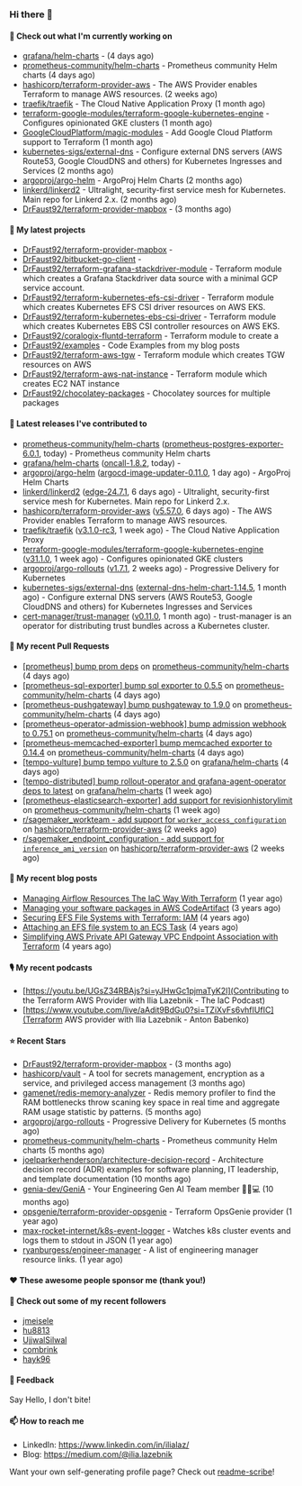 ### Hi there 👋

#### 👷 Check out what I'm currently working on

- [grafana/helm-charts](https://github.com/grafana/helm-charts) -  (4 days ago)
- [prometheus-community/helm-charts](https://github.com/prometheus-community/helm-charts) - Prometheus community Helm charts (4 days ago)
- [hashicorp/terraform-provider-aws](https://github.com/hashicorp/terraform-provider-aws) - The AWS Provider enables Terraform to manage AWS resources. (2 weeks ago)
- [traefik/traefik](https://github.com/traefik/traefik) - The Cloud Native Application Proxy (1 month ago)
- [terraform-google-modules/terraform-google-kubernetes-engine](https://github.com/terraform-google-modules/terraform-google-kubernetes-engine) - Configures opinionated GKE clusters (1 month ago)
- [GoogleCloudPlatform/magic-modules](https://github.com/GoogleCloudPlatform/magic-modules) - Add Google Cloud Platform support to Terraform (1 month ago)
- [kubernetes-sigs/external-dns](https://github.com/kubernetes-sigs/external-dns) - Configure external DNS servers (AWS Route53, Google CloudDNS and others) for Kubernetes Ingresses and Services (2 months ago)
- [argoproj/argo-helm](https://github.com/argoproj/argo-helm) - ArgoProj Helm Charts (2 months ago)
- [linkerd/linkerd2](https://github.com/linkerd/linkerd2) - Ultralight, security-first service mesh for Kubernetes. Main repo for Linkerd 2.x. (2 months ago)
- [DrFaust92/terraform-provider-mapbox](https://github.com/DrFaust92/terraform-provider-mapbox) -  (3 months ago)

#### 🌱 My latest projects

- [DrFaust92/terraform-provider-mapbox](https://github.com/DrFaust92/terraform-provider-mapbox) - 
- [DrFaust92/bitbucket-go-client](https://github.com/DrFaust92/bitbucket-go-client) - 
- [DrFaust92/terraform-grafana-stackdriver-module](https://github.com/DrFaust92/terraform-grafana-stackdriver-module) - Terraform module which creates a Grafana Stackdriver data source with a minimal GCP service account.
- [DrFaust92/terraform-kubernetes-efs-csi-driver](https://github.com/DrFaust92/terraform-kubernetes-efs-csi-driver) - Terraform module which creates Kubernetes EFS CSI driver resources on AWS EKS.
- [DrFaust92/terraform-kubernetes-ebs-csi-driver](https://github.com/DrFaust92/terraform-kubernetes-ebs-csi-driver) - Terraform module which creates Kubernetes EBS CSI controller resources on AWS EKS.
- [DrFaust92/coralogix-fluntd-terraform](https://github.com/DrFaust92/coralogix-fluntd-terraform) - Terraform module to create a 
- [DrFaust92/examples](https://github.com/DrFaust92/examples) - Code Examples from my blog posts
- [DrFaust92/terraform-aws-tgw](https://github.com/DrFaust92/terraform-aws-tgw) - Terraform module which creates TGW resources on AWS
- [DrFaust92/terraform-aws-nat-instance](https://github.com/DrFaust92/terraform-aws-nat-instance) - Terraform module which creates EC2 NAT instance
- [DrFaust92/chocolatey-packages](https://github.com/DrFaust92/chocolatey-packages) - Chocolatey sources for multiple packages

#### 🔭 Latest releases I've contributed to

- [prometheus-community/helm-charts](https://github.com/prometheus-community/helm-charts) ([prometheus-postgres-exporter-6.0.1](https://github.com/prometheus-community/helm-charts/releases/tag/prometheus-postgres-exporter-6.0.1), today) - Prometheus community Helm charts
- [grafana/helm-charts](https://github.com/grafana/helm-charts) ([oncall-1.8.2](https://github.com/grafana/helm-charts/releases/tag/oncall-1.8.2), today) - 
- [argoproj/argo-helm](https://github.com/argoproj/argo-helm) ([argocd-image-updater-0.11.0](https://github.com/argoproj/argo-helm/releases/tag/argocd-image-updater-0.11.0), 1 day ago) - ArgoProj Helm Charts
- [linkerd/linkerd2](https://github.com/linkerd/linkerd2) ([edge-24.7.1](https://github.com/linkerd/linkerd2/releases/tag/edge-24.7.1), 6 days ago) - Ultralight, security-first service mesh for Kubernetes. Main repo for Linkerd 2.x.
- [hashicorp/terraform-provider-aws](https://github.com/hashicorp/terraform-provider-aws) ([v5.57.0](https://github.com/hashicorp/terraform-provider-aws/releases/tag/v5.57.0), 6 days ago) - The AWS Provider enables Terraform to manage AWS resources.
- [traefik/traefik](https://github.com/traefik/traefik) ([v3.1.0-rc3](https://github.com/traefik/traefik/releases/tag/v3.1.0-rc3), 1 week ago) - The Cloud Native Application Proxy
- [terraform-google-modules/terraform-google-kubernetes-engine](https://github.com/terraform-google-modules/terraform-google-kubernetes-engine) ([v31.1.0](https://github.com/terraform-google-modules/terraform-google-kubernetes-engine/releases/tag/v31.1.0), 1 week ago) - Configures opinionated GKE clusters
- [argoproj/argo-rollouts](https://github.com/argoproj/argo-rollouts) ([v1.7.1](https://github.com/argoproj/argo-rollouts/releases/tag/v1.7.1), 2 weeks ago) - Progressive Delivery for Kubernetes
- [kubernetes-sigs/external-dns](https://github.com/kubernetes-sigs/external-dns) ([external-dns-helm-chart-1.14.5](https://github.com/kubernetes-sigs/external-dns/releases/tag/external-dns-helm-chart-1.14.5), 1 month ago) - Configure external DNS servers (AWS Route53, Google CloudDNS and others) for Kubernetes Ingresses and Services
- [cert-manager/trust-manager](https://github.com/cert-manager/trust-manager) ([v0.11.0](https://github.com/cert-manager/trust-manager/releases/tag/v0.11.0), 1 month ago) - trust-manager is an operator for distributing trust bundles across a Kubernetes cluster.

#### 🔨 My recent Pull Requests

- [[prometheus] bump prom deps](https://github.com/prometheus-community/helm-charts/pull/4701) on [prometheus-community/helm-charts](https://github.com/prometheus-community/helm-charts) (4 days ago)
- [[prometheus-sql-exporter] bump sql exporter to 0.5.5](https://github.com/prometheus-community/helm-charts/pull/4700) on [prometheus-community/helm-charts](https://github.com/prometheus-community/helm-charts) (4 days ago)
- [[prometheus-pushgateway] bump pushgateway to 1.9.0](https://github.com/prometheus-community/helm-charts/pull/4699) on [prometheus-community/helm-charts](https://github.com/prometheus-community/helm-charts) (4 days ago)
- [[prometheus-operator-admission-webhook] bump admission webhook to 0.75.1](https://github.com/prometheus-community/helm-charts/pull/4698) on [prometheus-community/helm-charts](https://github.com/prometheus-community/helm-charts) (4 days ago)
- [[prometheus-memcached-exporter] bump memcached exporter to 0.14.4](https://github.com/prometheus-community/helm-charts/pull/4697) on [prometheus-community/helm-charts](https://github.com/prometheus-community/helm-charts) (4 days ago)
- [[tempo-vulture] bump tempo vulture to 2.5.0](https://github.com/grafana/helm-charts/pull/3214) on [grafana/helm-charts](https://github.com/grafana/helm-charts) (4 days ago)
- [[tempo-distributed] bump rollout-operator and grafana-agent-operator deps to latest](https://github.com/grafana/helm-charts/pull/3204) on [grafana/helm-charts](https://github.com/grafana/helm-charts) (1 week ago)
- [[prometheus-elasticsearch-exporter] add support for revisionhistorylimit](https://github.com/prometheus-community/helm-charts/pull/4644) on [prometheus-community/helm-charts](https://github.com/prometheus-community/helm-charts) (1 week ago)
- [r/sagemaker_workteam - add support for `worker_access_configuration`](https://github.com/hashicorp/terraform-provider-aws/pull/38087) on [hashicorp/terraform-provider-aws](https://github.com/hashicorp/terraform-provider-aws) (2 weeks ago)
- [r/sagemaker_endpoint_configuration - add support for `inference_ami_version`](https://github.com/hashicorp/terraform-provider-aws/pull/38085) on [hashicorp/terraform-provider-aws](https://github.com/hashicorp/terraform-provider-aws) (2 weeks ago)

#### 📜 My recent blog posts

- [Managing Airflow Resources The IaC Way With Terraform](https://engineering.placer.ai/managing-airflow-resources-the-iac-way-with-terraform-ea5b8db573ad?source=rss-cac402f06fa8------2) (1 year ago)
- [Managing your software packages in AWS CodeArtifact](https://medium.com/@ilia.lazebnik/managing-your-software-packages-in-aws-codeartifact-12d00053e243?source=rss-cac402f06fa8------2) (3 years ago)
- [Securing EFS File Systems with Terraform: IAM](https://medium.com/@ilia.lazebnik/securing-efs-file-systems-with-terraform-iam-d2a066c198ab?source=rss-cac402f06fa8------2) (4 years ago)
- [Attaching an EFS file system to an ECS Task](https://medium.com/@ilia.lazebnik/attaching-an-efs-file-system-to-an-ecs-task-7bd15b76a6ef?source=rss-cac402f06fa8------2) (4 years ago)
- [Simplifying AWS Private API Gateway VPC Endpoint Association with Terraform](https://medium.com/@ilia.lazebnik/simplifying-aws-private-api-gateway-vpc-endpoint-association-with-terraform-b379a247afbf?source=rss-cac402f06fa8------2) (4 years ago)

#### 🎙️ My recent podcasts
- [https://youtu.be/UGsZ34RBAjs?si=yJHwGc1pjmaTyK2l](Contributing to the Terraform AWS Provider with Ilia Lazebnik - The IaC Podcast)
- [https://www.youtube.com/live/aAdit9BdGu0?si=TZiXvFs6vhfIUfIC](Terraform AWS provider with Ilia Lazebnik - Anton Babenko)

#### ⭐ Recent Stars

- [DrFaust92/terraform-provider-mapbox](https://github.com/DrFaust92/terraform-provider-mapbox) -  (3 months ago)
- [hashicorp/vault](https://github.com/hashicorp/vault) - A tool for secrets management, encryption as a service, and privileged access management (3 months ago)
- [gamenet/redis-memory-analyzer](https://github.com/gamenet/redis-memory-analyzer) - Redis memory profiler to find the RAM bottlenecks throw scaning key space in real time and aggregate RAM usage statistic by patterns. (5 months ago)
- [argoproj/argo-rollouts](https://github.com/argoproj/argo-rollouts) - Progressive Delivery for Kubernetes (5 months ago)
- [prometheus-community/helm-charts](https://github.com/prometheus-community/helm-charts) - Prometheus community Helm charts (5 months ago)
- [joelparkerhenderson/architecture-decision-record](https://github.com/joelparkerhenderson/architecture-decision-record) - Architecture decision record (ADR) examples for software planning, IT leadership, and template documentation (10 months ago)
- [genia-dev/GeniA](https://github.com/genia-dev/GeniA) - Your Engineering Gen AI Team member 🧬🤖💻 (10 months ago)
- [opsgenie/terraform-provider-opsgenie](https://github.com/opsgenie/terraform-provider-opsgenie) - Terraform OpsGenie provider (1 year ago)
- [max-rocket-internet/k8s-event-logger](https://github.com/max-rocket-internet/k8s-event-logger) - Watches k8s cluster events and logs them to stdout in JSON (1 year ago)
- [ryanburgess/engineer-manager](https://github.com/ryanburgess/engineer-manager) - A list of engineering manager resource links. (1 year ago)

#### ❤️ These awesome people sponsor me (thank you!)


#### 👯 Check out some of my recent followers

- [jmeisele](https://github.com/jmeisele)
- [hu8813](https://github.com/hu8813)
- [UjjwalSilwal](https://github.com/UjjwalSilwal)
- [combrink](https://github.com/combrink)
- [hayk96](https://github.com/hayk96)

#### 💬 Feedback

Say Hello, I don't bite!

#### 📫 How to reach me

- LinkedIn: https://www.linkedin.com/in/ilialaz/
- Blog: https://medium.com/@ilia.lazebnik

Want your own self-generating profile page? Check out [readme-scribe](https://github.com/muesli/readme-scribe)!


